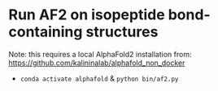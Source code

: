 # Run AF2 on isopeptide bond-containing structures

Note: this requires a local AlphaFold2 installation from: https://github.com/kalininalab/alphafold_non_docker 

- `conda activate alphafold` & `python bin/af2.py`